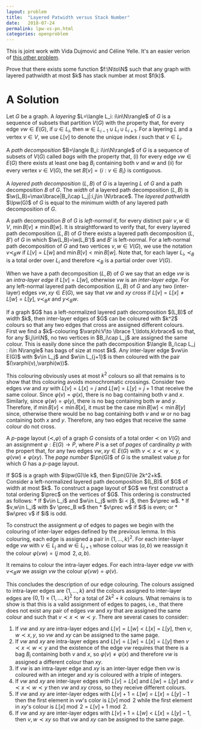 ```yaml
---
layout: problem
title:  "Layered Patwidth versus Stack Number"
date:   2018-07-24
permalink: lpw-vs-pn.html
categories: openproblem
---
```


This is joint work with Vida Dujmović and Céline Yelle.  It's an easier verion of [this other problem](page-number-versus-layered-treewidth.html).

<div class="problem">
Prove that there exists some function $f:\N\to\N$ such that any graph with layered pathwidth at most $k$ has stack number at most $f(k)$.
</div>

# A Solution

$\DeclareMathOperator{\pn}{pn}\DeclareMathOperator{\lpw}{lpw}$
Let $G$ be a graph. A *layering* $L=\langle L_i: i\in\N\rangle$ of $G$ is a sequence of subsets that partition $V(G)$ with the property that, for every edge $vw\in E(G)$, if $u\in L_i$, then $w\in L_{i-1}\cup L_i\cup L_{i+1}$.  For a layering $L$ and a vertex $v\in V$, we use $L[v]$ to denote the unique index $i$ such that $v\in L_i$.

A *path decomposition* $B=\langle B_i: i\in\N\rangle$ of $G$ is a sequence of subsets of $V(G)$ called *bags* with the property that, (i) for every edge $vw\in E(G)$ there exists at least one bag $B_i$ containing both $v$ and $w$ and (ii) for every vertex $v\in V(G)$, the set $B[v]=\lbrace i:v\in B_i\rbrace$ is contiguous.

$\DeclareMathOperator{\w}{w}$A *layered path decomposition* $(L,B)$ of $G$ is a layering $L$ of $G$ and a path decomposition $B$ of $G$.  The *width* of a layered path decomposition $(L,B)$ is $\w(L,B)=\max\lbrace|B_i\cap L_j|:i,j\in \N\rbrace$.
The *layered pathwidth* $\lpw(G)$ of $G$ is equal to the minimum width of any layered path decomposition of $G$.

A path decomposition $B$ of $G$ is *left-normal* if, for every distinct pair $v,w\in V$, $\min B[v] \neq \min B[w]$.  It is straightforward to verify that, for every layered path decomposition $(L,B)$ of $G$ there exists a layered path decomposition $(L,B')$ of $G$ in which $\w(L,B)=\w(L,B')$ and $B'$ is left-normal.  For a left-normal path decomposition of $G$ and two vertices $v,w\in V(G)$, we use the notation $v\prec_B w$ if $L[v]=L[w]$ and $\min B[v]<\min B[w]$.  Note that, for each layer $L_i$, $\prec_B$ is a total order over $L_i$ and therefore $\prec_B$ is a partial order over $V(G)$.

When we have a path decomposition $(L,B)$ of $G$ we say that an edge $vw$ is an *intra-layer edge* if $L[v]= L[w]$, otherwise $vw$  is an *inter-layer edge*. For any left-normal layered path decomposition $(L,B)$ of $G$ and any two (inter-layer) edges $vw, xy\in E(G)$, we say that $vw$ and $xy$ *cross* if $L[v]=L[x]\neq L[w]=L[y]$, $v\prec_B x$ and $y\prec_B w$.  

<div class="lemma">
  If a graph $G$ has a left-normalized layered path decomposition $(L,B)$ of width $k$, then inter-layer edges of $G$ can be coloured with $k^2$ colours so that any two edges that cross are assigned different colours.
</div>

<div class="proof" markdown="1">
   First we find a $k$-colouring $\varphi:V\to \lbrace 1,\ldots,k\rbrace$ so that, for any $i,j\in\N$, no two vertices in $B_i\cap L_j$ are assigned the same colour.  This is easily done since the path decomposition $\langle B_i\cap L_j : i\in N\rangle$ has bags of size at most $k$.  Any inter-layer edge $vw\in E(G)$ with $v\in L_j$ and $w\in L_{j+1}$ is then coloured with the pair $(\varphi(v),\varphi(w))$.

   This colouring obviously uses at most $k^2$ colours so all that remains is to show that this colouring avoids monochromatic crossings.  Consider two edges $vw$ and $xy$ with $L[v]=L[x]=j$ and $L[w]=L[y]=j+1$ that receive the same colour.  Since $\varphi(v)=\varphi(x)$, there is no  bag containing both $v$ and $x$.  Similarly, since $\varphi(w)=\varphi(y)$, there is no bag containing both $w$ and $y$. Therefore, if $\min B[v] < \min B[x]$, it must be the case $\min B[w] < \min B[y]$ since, otherwise there would be no bag containing both $v$ and $w$ or no bag containing both $x$ and $y$. Therefore, any two edges that receive the same colour do not cross.
</div>

A $p$-page layout $(\prec,\varphi)$ of a graph $G$ consists of a total order $\prec$ on $V(G)$ and an assignment $\varphi:E(G)\to P$, where $P$ is a set of *pages* of cardinality $p$ with the propert that, for any two edges $vw,xy\in E(G)$ with $v\prec x\prec w\prec y$, $\varphi(vw)\neq\varphi(xy)$.
The *page number* $\pn(G)$ of $G$ is the smallest value $p$ for which $G$ has a $p$-page layout.


<div class="theorem">
If $G$ is a graph with $\lpw(G)\le k$, then $\pn(G)\le 2k^2+k$.
</div>

<div class="proof" markdown="1">
  Consider a left-normalized layered path decomposition $(L,B)$ of $G$ of width at most $k$.  To construct a page layout of $G$ we first construct a total ordering $\prec$ on the vertices of $G$.  This ordering is constructed as follows:
  * If $v\in L_i$ and $w\in L_j$ with $i < j$, then $v\prec w$.
  * If $v,w\in L_i$ with $v \prec_B w$ then
     * $v\prec w$ if $i$ is even; or
     * $w\prec v$ if $i$ is odd.

  To construct the assignment $\varphi$ of edges to pages we begin with the colouring of inter-layer edges defined by the previous lemma.  In this colouring, each edge is assigned a pair in $\lbrace1,\ldots,k\rbrace^2$.  For each inter-layer edge $vw$ with $v\in L_j$ and $w\in L_{j+1}$ whose colour was $(a,b)$ we reassign it the colour $\varphi(vw)=(j\bmod 2, a, b)$.

  It remains to colour the intra-layer edges. For each intra-layer edge $vw$ with $v\prec_B w$ we assign $vw$ the colour $\varphi(vw)=\varphi(v)$.  

  This concludes the description of our edge colouring. The colours assigned to intra-layer edges are $\lbrace1,\ldots,k\rbrace$ and the colours assigned to inter-layer edges are $\lbrace 0,1\rbrace\times \lbrace 1,\ldots,k\rbrace^2$ for a total of $2k^2+k$ colours.  What remains is to show is that this is a valid assignment of edges to pages, i.e., that there does not exist any pair of edges $vw$ and $xy$ that are assigned the same colour and such that $v\prec x\prec w\prec y$.  There are several cases to consider:
  1. If $vw$ and $xy$ are intra-layer edges and $L[v]=L[w] < L[x]=L[y]$, then $v,w\prec x,y$, so $vw$ and $xy$ can be assigned to the same page.
  2. If $vw$ and $xy$ are intra-layer edges and $L[v]=L[w]=L[x]=L[y]$ then $v\prec x\prec w\prec y$ and the existence of the edge $vw$ requires that there is a bag $B_i$ containing both $v$ and $x$, so $\varphi(v)\neq \varphi(x)$ and therefore $vw$ is assigned a different colour than $xy$.
  3. If $vw$ is an intra-layer edge and $xy$ is an inter-layer edge then $vw$ is coloured with an integer and $xy$ is coloured with a triple of integers.
  4. If $vw$ and $xy$ are inter-layer edges with $L[v]=L[x]$ and $L[w]=L[y]$ and
  $v\prec x\prec w\prec y$ then $vw$ and $xy$ cross, so they receive different colours.
  5. If $vw$ and $xy$ are inter-layer edges with $L[v]+1=L[w]=L[x]=L[y]-1$ then the first element in $vw$'s color is $L[v]\bmod 2$ while the first element in $xy$'s colour is $L[x]\bmod 2= L[v]+1\bmod 2$.
  6. If $vw$ and $xy$ are inter-layer edges with $L[v]+1=L[w] < L[x] = L[y]-1$, then $v,w\prec xy$ so that $vw$ and $xy$ can be assigned to the same page.
